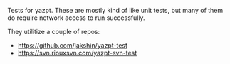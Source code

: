 Tests for yazpt. These are mostly kind of like unit tests,
but many of them do require network access to run successfully.

They utilitize a couple of repos:
* https://github.com/jakshin/yazpt-test
* https://svn.riouxsvn.com/yazpt-svn-test
